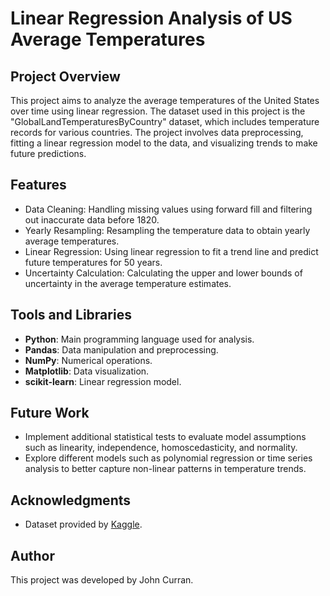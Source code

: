 <!-- 
Auto-synced from: https://github.com/curohn/global_temperatures.git
Project: global_temperatures
Last synced: 2025-07-28 17:18:02
-->

# Linear Regression Analysis of US Average Temperatures

## Project Overview
This project aims to analyze the average temperatures of the United States over time using linear regression. The dataset used in this project is the "GlobalLandTemperaturesByCountry" dataset, which includes temperature records for various countries. The project involves data preprocessing, fitting a linear regression model to the data, and visualizing trends to make future predictions.

## Features
- Data Cleaning: Handling missing values using forward fill and filtering out inaccurate data before 1820.
- Yearly Resampling: Resampling the temperature data to obtain yearly average temperatures.
- Linear Regression: Using linear regression to fit a trend line and predict future temperatures for 50 years.
- Uncertainty Calculation: Calculating the upper and lower bounds of uncertainty in the average temperature estimates.

## Tools and Libraries
- **Python**: Main programming language used for analysis.
- **Pandas**: Data manipulation and preprocessing.
- **NumPy**: Numerical operations.
- **Matplotlib**: Data visualization.
- **scikit-learn**: Linear regression model.

## Future Work
- Implement additional statistical tests to evaluate model assumptions such as linearity, independence, homoscedasticity, and normality.
- Explore different models such as polynomial regression or time series analysis to better capture non-linear patterns in temperature trends.

## Acknowledgments
- Dataset provided by [Kaggle](https://www.kaggle.com/datasets/berkeleyearth/climate-change-earth-surface-temperature-data).

## Author
This project was developed by John Curran.

